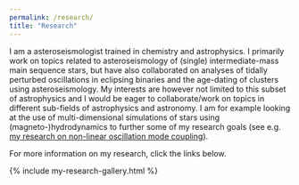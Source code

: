 ```yaml
---
permalink: /research/
title: "Research"
---
```


I am a asteroseismologist trained in chemistry and astrophysics.
I primarily work on topics related to asteroseismology of (single) intermediate-mass main sequence stars, but have also collaborated on analyses of tidally perturbed oscillations in eclipsing binaries and the age-dating of clusters using asteroseismology.
My interests are however not limited to this subset of astrophysics and I would be eager to collaborate/work on topics in different sub-fields of astrophysics and astronomy.
I am for example looking at the use of multi-dimensional simulations of stars using (magneto-)hydrodynamics to further some of my research goals (see e.g. [my research on non-linear oscillation mode coupling](https://jvb11.github.io/research/nonlinear_coupling/)).

For more information on my research, click the links below.

{% include my-research-gallery.html %}
